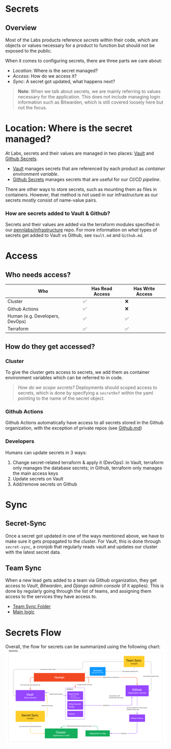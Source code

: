 # Secrets
## Overview
Most of the Labs products reference *secrets* within their code, which are objects or values necessary for a product to function but should not be exposed to the public.

When it comes to configuring secrets, there are three parts we care about:

- *Location*: Where is the secret managed?
- *Access*: How do we access it?
- *Sync*: A secret got updated, what happens next?

> **Note**: When we talk about secrets, we are mainly referring to values necessary for the application. This does not include managing login information such as Bitwarden, which is still covered loosely here but not the focus.

# Location: Where is the secret managed?
At Labs, secrets and their values are managed in two places: [Vault](Vault.md) and [Github Secrets](Github.md).

- [Vault](Vault.md) manages secrets that are referenced by each product as *container environment variable*.
- [Github Secrets](Github.md) manages secrets that are useful for our *CI/CD pipeline*.

There are other ways to store secrets, such as mounting them as files in containers. However, that method is not used in our infrastructure as our secrets mostly consist of name-value pairs.

### How are secrets added to Vault & Github?
Secrets and their values are added via the terraform modules specified in our [pennlabs/infrastructure](https://github.com/pennlabs/infrastructure) repo. For more information on *what* types of secrets get added to Vault vs Github, see `Vault.md` and `Github.md`.

# Access

## Who needs access?

| Who  | Has Read Access | Has Write Access |
| ------------- | ------------- | ------------- |
| Cluster  | :white_check_mark: | :x: |
| Github Actions | :white_check_mark:  | :x: |
| Human (e.g. Developers, DevOps) | :white_check_mark:  | :white_check_mark: |
| Terraform | :white_check_mark: | :white_check_mark: |

## How do they get accessed?
### Cluster
To give the cluster gets access to secrets, we add them as container environment variables which can be referred to in code.

> *How do we scope secrets?* Deployments should scoped access to secrets, which is done by specifying a `secretRef` within the yaml pointing to the name of the secret object.

### Github Actions
Github Actions automatically have access to all secrets stored in the Github organization, with the exception of private repos (see [Github.md](Github.md))

### Developers
Humans can update secrets in 3 ways:
1. Change secret-related terraform & apply it (DevOps): in Vault, terraform only manages the database secrets; in Github, terraform only manages the main access keys
2. Update secrets on Vault
3. Add/remove secrets on Github

# Sync
## Secret-Sync
Once a secret got updated in one of the ways mentioned above, we have to make sure it gets propagated to the cluster. For Vault, this is done through `secret-sync`, a cronjob that regularly reads vault and updates our cluster with the latest secret data.

## Team Sync
When a new lead gets added to a team via Github organization, they get access to *Vault*, *Bitwarden*, and *Django admin console* (if it applies). This is done by regularly going through the list of teams, and assigning them access to the services they have access to.
- [Team Sync Folder](../../docker/team-sync)
- [Main logic](../../docker/team-sync/sync/sync.py)

# Secrets Flow
Overall, the flow for secrets can be summarized using the following chart:
![Secrets Flow](img/secrets-flow.png)